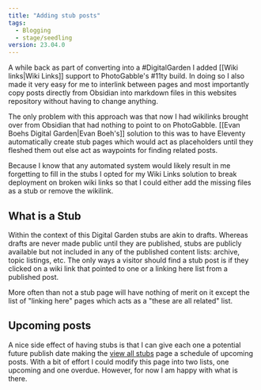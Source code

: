 ```yaml
---
title: "Adding stub posts"
tags:
  - Blogging
  - stage/seedling
version: 23.04.0
---
```


A while back as part of converting into a #DigitalGarden I added [[Wiki links|Wiki Links]] support to PhotoGabble's #11ty build. In doing so I also made it very easy for me to interlink between pages and most importantly copy posts directly from Obsidian into markdown files in this websites repository without having to change anything.

The only problem with this approach was that now I had wikilinks brought over from Obsidian that had nothing to point to on PhotoGabble. [[Evan Boehs Digital Garden|Evan Boeh's]] solution to this was to have Eleventy automatically create stub pages which would act as placeholders until they fleshed them out else act as waypoints for finding related posts.

Because I know that any automated system would likely result in me forgetting to fill in the stubs I opted for my Wiki Links solution to break deployment on broken wiki links so that I could either add the missing files as a stub or remove the wikilink.

## What is a Stub

Within the context of this Digital Garden stubs are akin to drafts. Whereas drafts are never made public until they are published, stubs are publicly available but not included in any of the published content lists: archive, topic listings, etc. The only ways a visitor should find a stub post is if they clicked on a wiki link that pointed to one or a linking here list from a published post. 

More often than not a stub page will have nothing of merit on it except the list of "linking here" pages which acts as a "these are all related" list. 

## Upcoming posts

A nice side effect of having stubs is that I can give each one a potential future publish date making the [view all stubs](/stubs/) page a schedule of upcoming posts. With a bit of effort I could modify this page into two lists, one upcoming and one overdue. However, for now I am happy with what is there.
